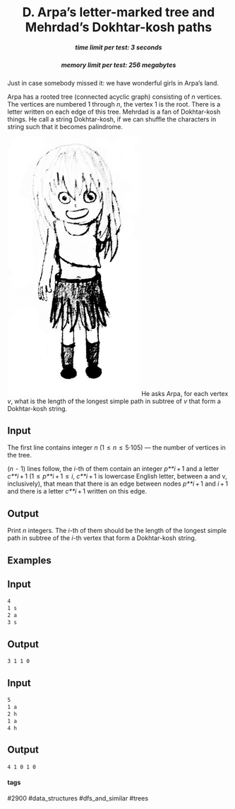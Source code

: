 <h1 style='text-align: center;'> D. Arpa’s letter-marked tree and Mehrdad’s Dokhtar-kosh paths</h1>

<h5 style='text-align: center;'>time limit per test: 3 seconds</h5>
<h5 style='text-align: center;'>memory limit per test: 256 megabytes</h5>

Just in case somebody missed it: we have wonderful girls in Arpa’s land.

Arpa has a rooted tree (connected acyclic graph) consisting of *n* vertices. The vertices are numbered 1 through *n*, the vertex 1 is the root. There is a letter written on each edge of this tree. Mehrdad is a fan of Dokhtar-kosh things. He call a string Dokhtar-kosh, if we can shuffle the characters in string such that it becomes palindrome.

 ![](images/a7c274b610a81b8f39b3c667a30d97554c35d2f9.png) He asks Arpa, for each vertex *v*, what is the length of the longest simple path in subtree of *v* that form a Dokhtar-kosh string.

## Input

The first line contains integer *n* (1  ≤  *n*  ≤  5·105) — the number of vertices in the tree.

(*n*  -  1) lines follow, the *i*-th of them contain an integer *p**i* + 1 and a letter *c**i* + 1 (1  ≤  *p**i* + 1  ≤  *i*, *c**i* + 1 is lowercase English letter, between a and v, inclusively), that mean that there is an edge between nodes *p**i* + 1 and *i* + 1 and there is a letter *c**i* + 1 written on this edge.

## Output

Print *n* integers. The *i*-th of them should be the length of the longest simple path in subtree of the *i*-th vertex that form a Dokhtar-kosh string.

## Examples

## Input


```
4  
1 s  
2 a  
3 s  

```
## Output


```
3 1 1 0 
```
## Input


```
5  
1 a  
2 h  
1 a  
4 h  

```
## Output


```
4 1 0 1 0 
```


#### tags 

#2900 #data_structures #dfs_and_similar #trees 